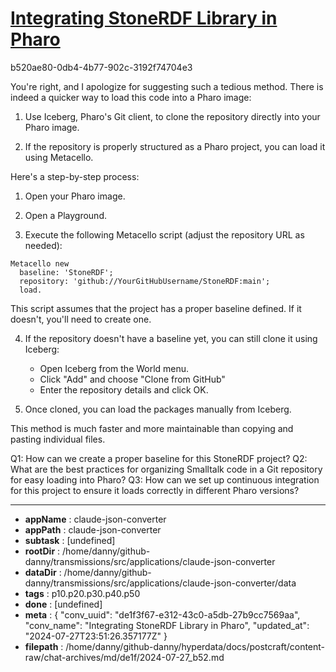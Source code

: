 # [Integrating StoneRDF Library in Pharo](https://claude.ai/chat/de1f3f67-e312-43c0-a5db-27b9cc7569aa)

b520ae80-0db4-4b77-902c-3192f74704e3

 You're right, and I apologize for suggesting such a tedious method. There is indeed a quicker way to load this code into a Pharo image:

1. Use Iceberg, Pharo's Git client, to clone the repository directly into your Pharo image.

2. If the repository is properly structured as a Pharo project, you can load it using Metacello.

Here's a step-by-step process:

1. Open your Pharo image.

2. Open a Playground.

3. Execute the following Metacello script (adjust the repository URL as needed):

```smalltalk
Metacello new
  baseline: 'StoneRDF';
  repository: 'github://YourGitHubUsername/StoneRDF:main';
  load.
```

This script assumes that the project has a proper baseline defined. If it doesn't, you'll need to create one.

4. If the repository doesn't have a baseline yet, you can still clone it using Iceberg:

   - Open Iceberg from the World menu.
   - Click "Add" and choose "Clone from GitHub"
   - Enter the repository details and click OK.

5. Once cloned, you can load the packages manually from Iceberg.

This method is much faster and more maintainable than copying and pasting individual files.

Q1: How can we create a proper baseline for this StoneRDF project?
Q2: What are the best practices for organizing Smalltalk code in a Git repository for easy loading into Pharo?
Q3: How can we set up continuous integration for this project to ensure it loads correctly in different Pharo versions?

---

* **appName** : claude-json-converter
* **appPath** : claude-json-converter
* **subtask** : [undefined]
* **rootDir** : /home/danny/github-danny/transmissions/src/applications/claude-json-converter
* **dataDir** : /home/danny/github-danny/transmissions/src/applications/claude-json-converter/data
* **tags** : p10.p20.p30.p40.p50
* **done** : [undefined]
* **meta** : {
  "conv_uuid": "de1f3f67-e312-43c0-a5db-27b9cc7569aa",
  "conv_name": "Integrating StoneRDF Library in Pharo",
  "updated_at": "2024-07-27T23:51:26.357177Z"
}
* **filepath** : /home/danny/github-danny/hyperdata/docs/postcraft/content-raw/chat-archives/md/de1f/2024-07-27_b52.md